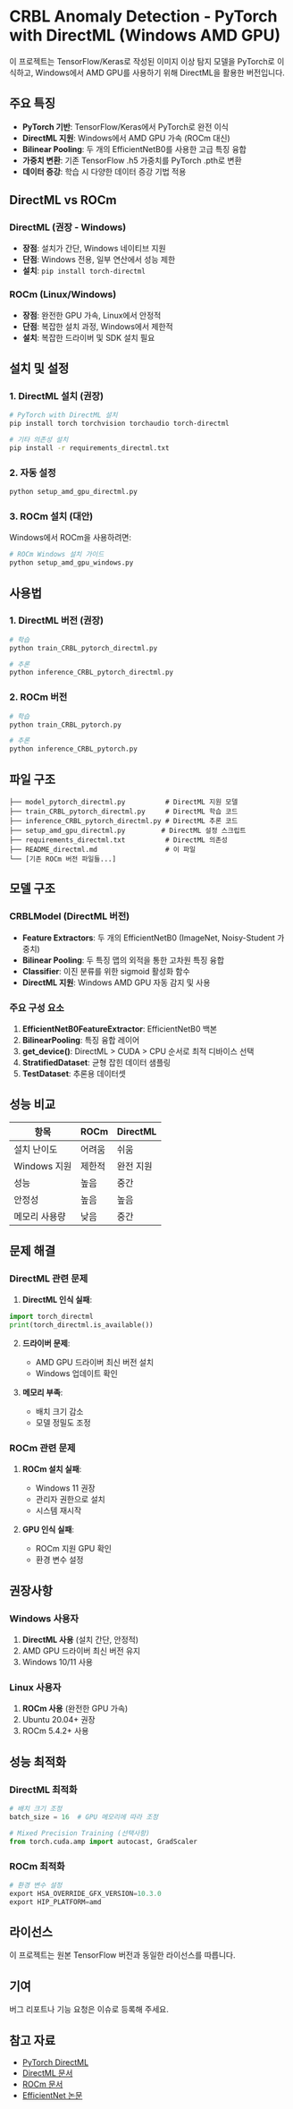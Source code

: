 # CRBL Anomaly Detection - PyTorch with DirectML (Windows AMD GPU)

이 프로젝트는 TensorFlow/Keras로 작성된 이미지 이상 탐지 모델을 PyTorch로 이식하고, Windows에서 AMD GPU를 사용하기 위해 DirectML을 활용한 버전입니다.

## 주요 특징

- **PyTorch 기반**: TensorFlow/Keras에서 PyTorch로 완전 이식
- **DirectML 지원**: Windows에서 AMD GPU 가속 (ROCm 대신)
- **Bilinear Pooling**: 두 개의 EfficientNetB0를 사용한 고급 특징 융합
- **가중치 변환**: 기존 TensorFlow .h5 가중치를 PyTorch .pth로 변환
- **데이터 증강**: 학습 시 다양한 데이터 증강 기법 적용

## DirectML vs ROCm

### DirectML (권장 - Windows)
- **장점**: 설치가 간단, Windows 네이티브 지원
- **단점**: Windows 전용, 일부 연산에서 성능 제한
- **설치**: `pip install torch-directml`

### ROCm (Linux/Windows)
- **장점**: 완전한 GPU 가속, Linux에서 안정적
- **단점**: 복잡한 설치 과정, Windows에서 제한적
- **설치**: 복잡한 드라이버 및 SDK 설치 필요

## 설치 및 설정

### 1. DirectML 설치 (권장)

```bash
# PyTorch with DirectML 설치
pip install torch torchvision torchaudio torch-directml

# 기타 의존성 설치
pip install -r requirements_directml.txt
```

### 2. 자동 설정

```bash
python setup_amd_gpu_directml.py
```

### 3. ROCm 설치 (대안)

Windows에서 ROCm을 사용하려면:

```bash
# ROCm Windows 설치 가이드
python setup_amd_gpu_windows.py
```

## 사용법

### 1. DirectML 버전 (권장)

```bash
# 학습
python train_CRBL_pytorch_directml.py

# 추론
python inference_CRBL_pytorch_directml.py
```

### 2. ROCm 버전

```bash
# 학습
python train_CRBL_pytorch.py

# 추론
python inference_CRBL_pytorch.py
```

## 파일 구조

```
├── model_pytorch_directml.py          # DirectML 지원 모델
├── train_CRBL_pytorch_directml.py     # DirectML 학습 코드
├── inference_CRBL_pytorch_directml.py # DirectML 추론 코드
├── setup_amd_gpu_directml.py         # DirectML 설정 스크립트
├── requirements_directml.txt          # DirectML 의존성
├── README_directml.md                 # 이 파일
└── [기존 ROCm 버전 파일들...]
```

## 모델 구조

### CRBLModel (DirectML 버전)

- **Feature Extractors**: 두 개의 EfficientNetB0 (ImageNet, Noisy-Student 가중치)
- **Bilinear Pooling**: 두 특징 맵의 외적을 통한 고차원 특징 융합
- **Classifier**: 이진 분류를 위한 sigmoid 활성화 함수
- **DirectML 지원**: Windows AMD GPU 자동 감지 및 사용

### 주요 구성 요소

1. **EfficientNetB0FeatureExtractor**: EfficientNetB0 백본
2. **BilinearPooling**: 특징 융합 레이어
3. **get_device()**: DirectML > CUDA > CPU 순서로 최적 디바이스 선택
4. **StratifiedDataset**: 균형 잡힌 데이터 샘플링
5. **TestDataset**: 추론용 데이터셋

## 성능 비교

| 항목 | ROCm | DirectML |
|------|------|----------|
| 설치 난이도 | 어려움 | 쉬움 |
| Windows 지원 | 제한적 | 완전 지원 |
| 성능 | 높음 | 중간 |
| 안정성 | 높음 | 높음 |
| 메모리 사용량 | 낮음 | 중간 |

## 문제 해결

### DirectML 관련 문제

1. **DirectML 인식 실패**:
```python
import torch_directml
print(torch_directml.is_available())
```

2. **드라이버 문제**:
   - AMD GPU 드라이버 최신 버전 설치
   - Windows 업데이트 확인

3. **메모리 부족**:
   - 배치 크기 감소
   - 모델 정밀도 조정

### ROCm 관련 문제

1. **ROCm 설치 실패**:
   - Windows 11 권장
   - 관리자 권한으로 설치
   - 시스템 재시작

2. **GPU 인식 실패**:
   - ROCm 지원 GPU 확인
   - 환경 변수 설정

## 권장사항

### Windows 사용자
1. **DirectML 사용** (설치 간단, 안정적)
2. AMD GPU 드라이버 최신 버전 유지
3. Windows 10/11 사용

### Linux 사용자
1. **ROCm 사용** (완전한 GPU 가속)
2. Ubuntu 20.04+ 권장
3. ROCm 5.4.2+ 사용

## 성능 최적화

### DirectML 최적화
```python
# 배치 크기 조정
batch_size = 16  # GPU 메모리에 따라 조정

# Mixed Precision Training (선택사항)
from torch.cuda.amp import autocast, GradScaler
```

### ROCm 최적화
```python
# 환경 변수 설정
export HSA_OVERRIDE_GFX_VERSION=10.3.0
export HIP_PLATFORM=amd
```

## 라이선스

이 프로젝트는 원본 TensorFlow 버전과 동일한 라이선스를 따릅니다.

## 기여

버그 리포트나 기능 요청은 이슈로 등록해 주세요.

## 참고 자료

- [PyTorch DirectML](https://pytorch.org/get-started/locally/)
- [DirectML 문서](https://docs.microsoft.com/en-us/windows/ai/directml/)
- [ROCm 문서](https://rocm.docs.amd.com/)
- [EfficientNet 논문](https://arxiv.org/abs/1905.11946)
